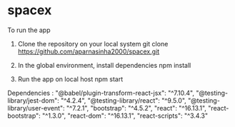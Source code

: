 # spacex
To run the app

1. Clone the repository on your local system
  git clone https://github.com/aparnasinha2000/spacex.git

2. In the global environment, install dependencies
   npm install

3. Run the app on local host
   npm start

 Dependencies : 
    "@babel/plugin-transform-react-jsx": "^7.10.4",
    "@testing-library/jest-dom": "^4.2.4",
    "@testing-library/react": "^9.5.0",
    "@testing-library/user-event": "^7.2.1",
    "bootstrap": "^4.5.2",
    "react": "^16.13.1",
    "react-bootstrap": "^1.3.0",
    "react-dom": "^16.13.1",
    "react-scripts": "^3.4.3"
    
   
